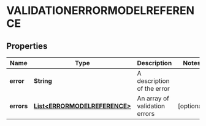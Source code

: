 

# VALIDATIONERRORMODELREFERENCE


## Properties

Name | Type | Description | Notes
------------ | ------------- | ------------- | -------------
**error** | **String** | A description of the error | 
**errors** | [**List&lt;ERRORMODELREFERENCE&gt;**](ERRORMODELREFERENCE.md) | An array of validation errors |  [optional]



